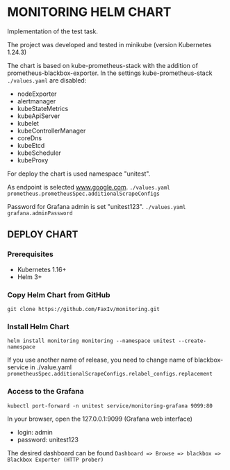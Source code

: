 # MONITORING HELM CHART
Implementation of the test task.

The project was developed and tested in minikube (version Kubernetes 1.24.3)

The chart is based on kube-prometheus-stack with the addition of prometheus-blackbox-exporter. 
In the settings kube-prometheus-stack `./values.yaml` are disabled: 
  - nodeExporter
  - alertmanager
  - kubeStateMetrics
  - kubeApiServer
  - kubelet
  - kubeControllerManager
  - coreDns
  - kubeEtcd
  - kubeScheduler
  - kubeProxy


For deploy the chart is used namespace "unitest".

As endpoint is selected www.google.com. 
`./values.yaml prometheus.prometheusSpec.additionalScrapeConfigs`

Password for Grafana admin is set "unitest123".
`./values.yaml grafana.adminPassword`


## DEPLOY CHART


### Prerequisites

- Kubernetes 1.16+
- Helm 3+

### Copy Helm Chart from GitHub

```console
git clone https://github.com/FaxIv/monitoring.git
```

### Install Helm Chart

```console
helm install monitoring monitoring --namespace unitest --create-namespace
```
If you use another name of release, you need to change name of blackbox-service in ./value.yaml
    `prometheusSpec.additionalScrapeConfigs.relabel_configs.replacement`

### Access to the Grafana

```console
kubectl port-forward -n unitest service/monitoring-grafana 9099:80
```
In your browser, open the 127.0.0.1:9099 (Grafana web interface)
  - login: admin
  - password: unitest123

The desired dashboard can be found `Dashboard => Browse => blackbox => Blackbox Exporter (HTTP prober)`

